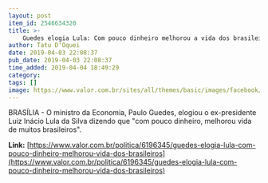 ```yaml
---
layout: post
item_id: 2546634320
title: >-
    Guedes elogia Lula: Com pouco dinheiro melhorou a vida dos brasileiros
author: Tatu D'Oquei
date: 2019-04-03 22:08:37
pub_date: 2019-04-03 22:08:37
time_added: 2019-04-04 18:49:29
category: 
tags: []
image: https://www.valor.com.br/sites/all/themes/basic/images/facebook/valor-big.jpg
---
```


BRASÍLIA - O ministro da Economia, Paulo Guedes, elogiou o ex-presidente Luiz Inácio Lula da Silva dizendo que "com pouco dinheiro, melhorou vida de muitos brasileiros".

**Link:** [https://www.valor.com.br/politica/6196345/guedes-elogia-lula-com-pouco-dinheiro-melhorou-vida-dos-brasileiros](https://www.valor.com.br/politica/6196345/guedes-elogia-lula-com-pouco-dinheiro-melhorou-vida-dos-brasileiros)

